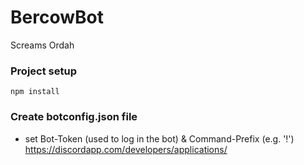 # BercowBot
 Screams Ordah
 
### Project setup
```
npm install
```
### Create botconfig.json file
* set Bot-Token (used to log in the bot) & Command-Prefix (e.g. '!')
https://discordapp.com/developers/applications/
